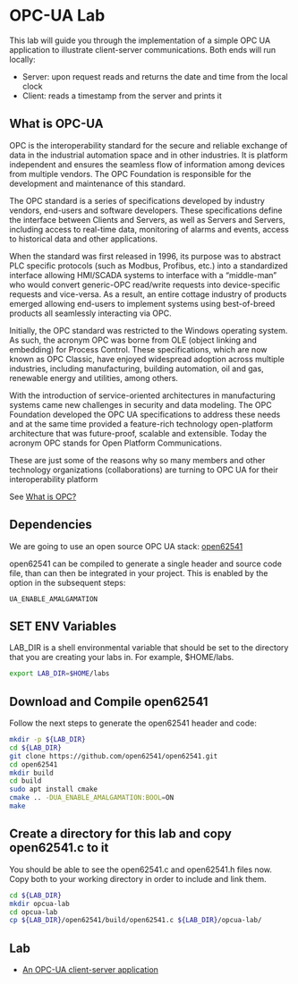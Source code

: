 # OPC-UA Lab

This lab will guide you through the implementation of a simple OPC UA
application to illustrate client-server communications. Both ends will run
locally:
* Server: upon request reads and returns the date and time from the local clock
* Client: reads a timestamp from the server and prints it

## What is OPC-UA
OPC is the interoperability standard for the secure and reliable exchange of data in the industrial automation space and in other industries. It is platform independent and ensures the seamless flow of information among devices from multiple vendors. The OPC Foundation is responsible for the development and maintenance of this standard.

The OPC standard is a series of specifications developed by industry vendors, end-users and software developers. These specifications define the interface between Clients and Servers, as well as Servers and Servers, including access to real-time data, monitoring of alarms and events, access to historical data and other applications.

When the standard was first released in 1996, its purpose was to abstract PLC specific protocols (such as Modbus, Profibus, etc.) into a standardized interface allowing HMI/SCADA systems to interface with a “middle-man” who would convert generic-OPC read/write requests into device-specific requests and vice-versa. As a result, an entire cottage industry of products emerged allowing end-users to implement systems using best-of-breed products all seamlessly interacting via OPC.

Initially, the OPC standard was restricted to the Windows operating system. As such, the acronym OPC was borne from OLE (object linking and embedding) for Process Control. These specifications, which are now known as OPC Classic, have enjoyed widespread adoption across multiple industries, including manufacturing, building automation, oil and gas, renewable energy and utilities, among others.

With the introduction of service-oriented architectures in manufacturing systems came new challenges in security and data modeling. The OPC Foundation developed the OPC UA specifications to address these needs and at the same time provided a feature-rich technology open-platform architecture that was future-proof, scalable and extensible.
Today the acronym OPC stands for Open Platform Communications.

These are just some of the reasons why so many members and other technology organizations (collaborations) are turning to OPC UA for their interoperability platform

See [What is OPC?](https://opcfoundation.org/about/what-is-opc/)
## Dependencies

We are going to use an open source OPC UA stack: [open62541](https://github.com/open62541/open62541)

open62541 can be compiled to generate a single header and source code file, than can
then be integrated in your project. This is enabled by the option in the subsequent steps:

```shell
UA_ENABLE_AMALGAMATION
```
## SET ENV Variables
LAB_DIR is a shell environmental variable that should be set to the directory that you are creating your labs in. For example, $HOME/labs.

```bash
export LAB_DIR=$HOME/labs
```

## Download and Compile open62541

Follow the next steps to generate the open62541 header and code:
```bash
mkdir -p ${LAB_DIR}
cd ${LAB_DIR}
git clone https://github.com/open62541/open62541.git
cd open62541
mkdir build
cd build
sudo apt install cmake
cmake .. -DUA_ENABLE_AMALGAMATION:BOOL=ON
make
```

## Create a directory for this lab and copy open62541.c to it

You should be able to see the open62541.c and open62541.h files now. Copy both to your working directory in order to include and link them.


```bash
cd ${LAB_DIR}
mkdir opcua-lab
cd opcua-lab
cp ${LAB_DIR}/open62541/build/open62541.c ${LAB_DIR}/opcua-lab/
```

## Lab

* [An OPC-UA client-server application](./client_server/README.md)
